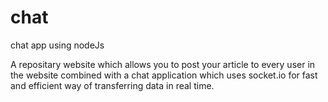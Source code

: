 # chat
chat app using nodeJs

A repositary website which allows you to post your article to every user in the website combined with a chat application which uses socket.io for fast and efficient way of transferring data in real time.
